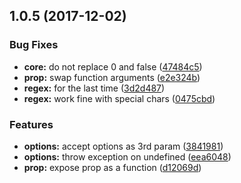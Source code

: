 <a name="1.0.5"></a>
## 1.0.5 (2017-12-02)


### Bug Fixes

* **core:** do not replace 0 and false ([47484c5](https://github.com/poppinss/pope/commit/47484c5))
* **prop:** swap function arguments ([e2e324b](https://github.com/poppinss/pope/commit/e2e324b))
* **regex:** for the last time ([3d2d487](https://github.com/poppinss/pope/commit/3d2d487))
* **regex:** work fine with special chars ([0475cbd](https://github.com/poppinss/pope/commit/0475cbd))


### Features

* **options:** accept options as 3rd param ([3841981](https://github.com/poppinss/pope/commit/3841981))
* **options:** throw exception on undefined ([eea6048](https://github.com/poppinss/pope/commit/eea6048))
* **prop:** expose prop as a function ([d12069d](https://github.com/poppinss/pope/commit/d12069d))



